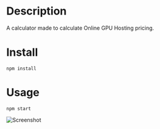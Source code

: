 # Description
A calculator made to calculate Online GPU Hosting pricing.

# Install
```
npm install
```

# Usage
```
npm start
```

![Screenshot](./public/public/preview.jpg)